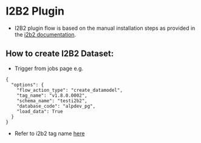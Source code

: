 # I2B2 Plugin

- I2B2 plugin flow is based on the manual installation steps as provided in the [i2b2 documentation](https://community.i2b2.org/wiki/display/getstarted/3.4+Crcdata+Tables).


## How to create I2B2 Dataset: 
- Trigger from jobs page e.g.
```
{
  "options": {
    "flow_action_type": "create_datamodel",
    "tag_name": "v1.8.0.0002",
    "schema_name": "testi2b2",
    "database_code": "alpdev_pg",
    "load_data": True
  }
}
```
- Refer to i2b2 tag name [here](https://github.com/i2b2/i2b2-data/releases)